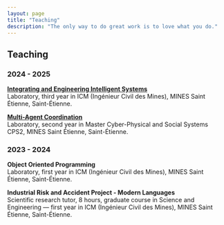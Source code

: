 ```yaml
---
layout: page
title: "Teaching"
description: "The only way to do great work is to love what you do."
---
```




## Teaching

### 2024 - 2025

**[Integrating and Engineering Intelligent Systems](https://www.emse.fr/~boissier/enseignement/defiia/up9-24/)** <br/>
Laboratory, third year in ICM (Ingénieur Civil des Mines), MINES Saint Étienne, Saint-Étienne.

**[Multi-Agent Coordination](https://ci.mines-stetienne.fr/cps2/mac/)** <br/>
Laboratory, second year in Master Cyber-Physical and Social Systems CPS2, MINES Saint Étienne, Saint-Étienne.

### 2023 - 2024

**Object Oriented Programming** <br/>
Laboratory, first year in ICM (Ingénieur Civil des Mines), MINES Saint Étienne, Saint-Étienne.

**Industrial Risk and Accident Project - Modern Languages**<br/>
Scientific research tutor, 8 hours, graduate course in Science and Engineering — first year in ICM (Ingénieur Civil des Mines), MINES Saint Étienne, Saint-Étienne.
